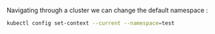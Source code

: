 Navigating through a cluster we can change the default namespace : 
``` bash
kubectl config set-context --current --namespace=test
```